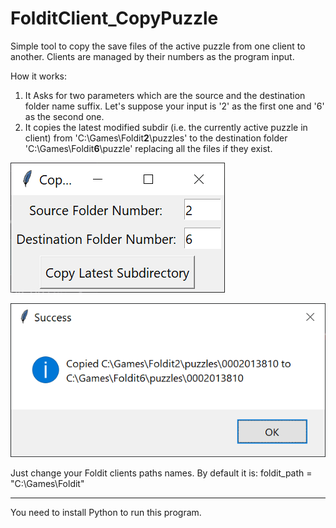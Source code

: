 # FolditClient_CopyPuzzle
Simple tool to copy the save files of the active puzzle from one client to another. Clients are managed by their numbers as the program input.

How it works:
1) It Asks for two parameters which are the source and the destination folder name suffix. Let's suppose your input is '2' as the first one and '6' as the second one.
2) It copies the latest modified subdir (i.e. the currently active puzzle in client) from 'C:\Games\Foldit**2**\puzzles\'  to the destination folder 'C:\Games\Foldit**6**\puzzle\' replacing all the files if they exist.
   
![screenshot](screenshot.png)

![screenshot](screenshot2.png)

Just change your Foldit clients paths names. By default it is:
foldit_path = "C:\Games\Foldit"

---
You need to install Python to run this program.
